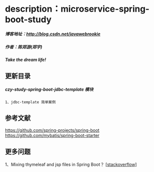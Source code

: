 # description：microservice-spring-boot-study
##### 博客地址：http://blog.csdn.net/javawebrookie
##### 作者：陈郑游(郑宇)
##### Take the dream life!



## 更新目录
##### czy-study-spring-boot-jdbc-template 模块
    1、jdbc-template 简单案例



## 参考文献
https://github.com/spring-projects/spring-boot  
https://github.com/mybatis/spring-boot-starter      



## 更多问题
1、Mixing thymeleaf and jsp files in Spring Boot？
[[stackoverflow]](https://stackoverflow.com/questions/31985798/mixing-thymeleaf-and-jsp-files-in-spring-boot/43818962#43818962)         









